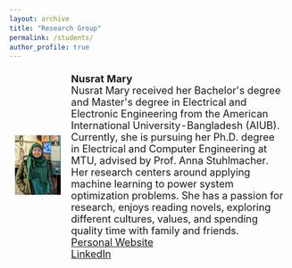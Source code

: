 ```yaml
---
layout: archive
title: "Research Group"
permalink: /students/
author_profile: true
---
```


<table style="border-collapse: collapse; width: 100%; font-size: 18px;">
  <tr>
    <td style="border: 1px solid transparent; width: 20%"><img src='/images/photo-mary.jpg' alt="Profile picture of Mary Nusrat"></td>
    <td style="border: 1px solid transparent; text-align: left;">
    <strong>Nusrat Mary</strong><br>
      Nusrat Mary received her Bachelor's degree and Master's degree in Electrical and Electronic Engineering from the American International University-Bangladesh (AIUB). Currently, she is pursuing her Ph.D. degree in Electrical and Computer Engineering at MTU, advised by Prof. Anna Stuhlmacher. Her research centers around applying machine learning to power system optimization problems. She has a passion for research, enjoys reading novels, exploring different cultures, values, and spending quality time with family and friends. <br />
      <a href="https://nusratmary.github.io/" target="_blank">Personal Website</a>    <br />
      <a href="https://www.linkedin.com/in/mary-nusrat/" target="_blank">LinkedIn</a>
      </td>
  </tr>
</table>